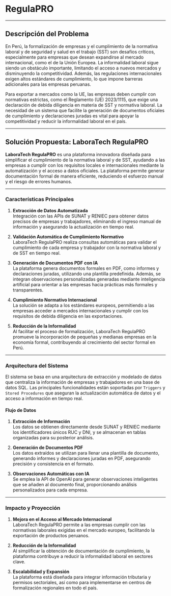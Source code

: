 # RegulaPRO

---

## Descripción del Problema

En Perú, la formalización de empresas y el cumplimiento de la normativa laboral y de seguridad y salud en el trabajo (SST) son desafíos críticos, especialmente para empresas que desean expandirse al mercado internacional, como el de la Unión Europea. La informalidad laboral sigue siendo un obstáculo importante, limitando el acceso a nuevos mercados y disminuyendo la competitividad. Además, las regulaciones internacionales exigen altos estándares de cumplimiento, lo que impone barreras adicionales para las empresas peruanas.

Para exportar a mercados como la UE, las empresas deben cumplir con normativas estrictas, como el Reglamento (UE) 2023/1115, que exige una declaración de debida diligencia en materia de SST y normativa laboral. La necesidad de un sistema que facilite la generación de documentos oficiales de cumplimiento y declaraciones juradas es vital para apoyar la competitividad y reducir la informalidad laboral en el país.

---

## Solución Propuesta: LaboraTech RegulaPRO

**LaboraTech RegulaPRO** es una plataforma innovadora diseñada para simplificar el cumplimiento de la normativa laboral y de SST, ayudando a las empresas a cumplir con los requisitos locales e internacionales mediante la automatización y el acceso a datos oficiales. La plataforma permite generar documentación formal de manera eficiente, reduciendo el esfuerzo manual y el riesgo de errores humanos.

---

### Características Principales

1. **Extracción de Datos Automatizada**  
   Integración con las APIs de SUNAT y RENIEC para obtener datos precisos de empresas y trabajadores, eliminando el ingreso manual de información y asegurando la actualización en tiempo real.

2. **Validación Automática de Cumplimiento Normativo**  
   LaboraTech RegulaPRO realiza consultas automáticas para validar el cumplimiento de cada empresa y trabajador con la normativa laboral y de SST en tiempo real.

3. **Generación de Documentos PDF con IA**  
   La plataforma genera documentos formales en PDF, como informes y declaraciones juradas, utilizando una plantilla predefinida. Además, se integran observaciones personalizadas generadas mediante inteligencia artificial para orientar a las empresas hacia prácticas más formales y transparentes.

4. **Cumplimiento Normativo Internacional**  
   La solución se adapta a los estándares europeos, permitiendo a las empresas acceder a mercados internacionales y cumplir con los requisitos de debida diligencia en las exportaciones.

5. **Reducción de la Informalidad**  
   Al facilitar el proceso de formalización, LaboraTech RegulaPRO promueve la incorporación de pequeñas y medianas empresas en la economía formal, contribuyendo al crecimiento del sector formal en Perú.

---

### Arquitectura del Sistema

El sistema se basa en una arquitectura de extracción y modelado de datos que centraliza la información de empresas y trabajadores en una base de datos SQL. Las principales funcionalidades están soportadas por `Triggers` y `Stored Procedures` que aseguran la actualización automática de datos y el acceso a información en tiempo real.

#### Flujo de Datos

1. **Extracción de Información**  
   Los datos se obtienen directamente desde SUNAT y RENIEC mediante los identificadores únicos RUC y DNI, y se almacenan en tablas organizadas para su posterior análisis.

2. **Generación de Documentos PDF**  
   Los datos extraídos se utilizan para llenar una plantilla de documento, generando informes y declaraciones juradas en PDF, asegurando precisión y consistencia en el formato.

3. **Observaciones Automáticas con IA**  
   Se emplea la API de OpenAI para generar observaciones inteligentes que se añaden al documento final, proporcionando análisis personalizados para cada empresa.

---

### Impacto y Proyección

1. **Mejora en el Acceso al Mercado Internacional**  
   LaboraTech RegulaPRO permite a las empresas cumplir con las normativas laborales exigidas en el mercado europeo, facilitando la exportación de productos peruanos.

2. **Reducción de la Informalidad**  
   Al simplificar la obtención de documentación de cumplimiento, la plataforma contribuye a reducir la informalidad laboral en sectores clave.

3. **Escalabilidad y Expansión**  
   La plataforma está diseñada para integrar información tributaria y permisos sectoriales, así como para implementarse en centros de formalización regionales en todo el país.
